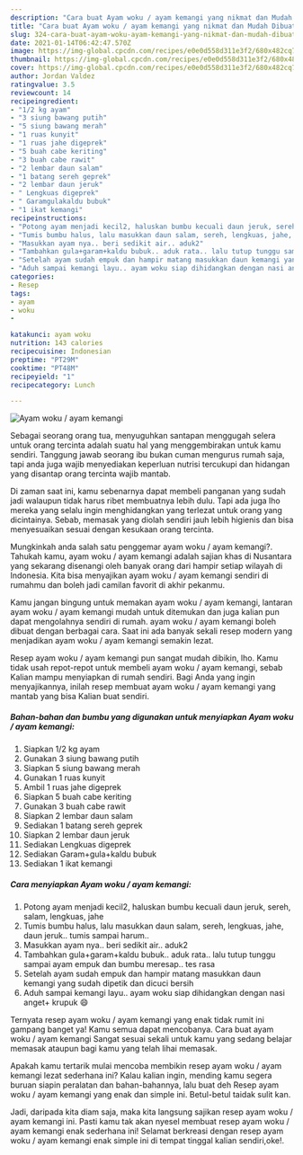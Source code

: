 ```yaml
---
description: "Cara buat Ayam woku / ayam kemangi yang nikmat dan Mudah Dibuat"
title: "Cara buat Ayam woku / ayam kemangi yang nikmat dan Mudah Dibuat"
slug: 324-cara-buat-ayam-woku-ayam-kemangi-yang-nikmat-dan-mudah-dibuat
date: 2021-01-14T06:42:47.570Z
image: https://img-global.cpcdn.com/recipes/e0e0d558d311e3f2/680x482cq70/ayam-woku-ayam-kemangi-foto-resep-utama.jpg
thumbnail: https://img-global.cpcdn.com/recipes/e0e0d558d311e3f2/680x482cq70/ayam-woku-ayam-kemangi-foto-resep-utama.jpg
cover: https://img-global.cpcdn.com/recipes/e0e0d558d311e3f2/680x482cq70/ayam-woku-ayam-kemangi-foto-resep-utama.jpg
author: Jordan Valdez
ratingvalue: 3.5
reviewcount: 14
recipeingredient:
- "1/2 kg ayam"
- "3 siung bawang putih"
- "5 siung bawang merah"
- "1 ruas kunyit"
- "1 ruas jahe digeprek"
- "5 buah cabe keriting"
- "3 buah cabe rawit"
- "2 lembar daun salam"
- "1 batang sereh geprek"
- "2 lembar daun jeruk"
- " Lengkuas digeprek"
- " Garamgulakaldu bubuk"
- "1 ikat kemangi"
recipeinstructions:
- "Potong ayam menjadi kecil2, haluskan bumbu kecuali daun jeruk, sereh, salam, lengkuas, jahe"
- "Tumis bumbu halus, lalu masukkan daun salam, sereh, lengkuas, jahe, daun jeruk.. tumis sampai harum.."
- "Masukkan ayam nya.. beri sedikit air.. aduk2"
- "Tambahkan gula+garam+kaldu bubuk.. aduk rata.. lalu tutup tunggu sampai ayam empuk dan bumbu meresap.. tes rasa"
- "Setelah ayam sudah empuk dan hampir matang masukkan daun kemangi yang sudah dipetik dan dicuci bersih"
- "Aduh sampai kemangi layu.. ayam woku siap dihidangkan dengan nasi anget+ krupuk 😄"
categories:
- Resep
tags:
- ayam
- woku
- 

katakunci: ayam woku  
nutrition: 143 calories
recipecuisine: Indonesian
preptime: "PT29M"
cooktime: "PT48M"
recipeyield: "1"
recipecategory: Lunch

---
```



![Ayam woku / ayam kemangi](https://img-global.cpcdn.com/recipes/e0e0d558d311e3f2/680x482cq70/ayam-woku-ayam-kemangi-foto-resep-utama.jpg)

Sebagai seorang orang tua, menyuguhkan santapan menggugah selera untuk orang tercinta adalah suatu hal yang menggembirakan untuk kamu sendiri. Tanggung jawab seorang ibu bukan cuman mengurus rumah saja, tapi anda juga wajib menyediakan keperluan nutrisi tercukupi dan hidangan yang disantap orang tercinta wajib mantab.

Di zaman  saat ini, kamu sebenarnya dapat membeli panganan yang sudah jadi walaupun tidak harus ribet membuatnya lebih dulu. Tapi ada juga lho mereka yang selalu ingin menghidangkan yang terlezat untuk orang yang dicintainya. Sebab, memasak yang diolah sendiri jauh lebih higienis dan bisa menyesuaikan sesuai dengan kesukaan orang tercinta. 



Mungkinkah anda salah satu penggemar ayam woku / ayam kemangi?. Tahukah kamu, ayam woku / ayam kemangi adalah sajian khas di Nusantara yang sekarang disenangi oleh banyak orang dari hampir setiap wilayah di Indonesia. Kita bisa menyajikan ayam woku / ayam kemangi sendiri di rumahmu dan boleh jadi camilan favorit di akhir pekanmu.

Kamu jangan bingung untuk memakan ayam woku / ayam kemangi, lantaran ayam woku / ayam kemangi mudah untuk ditemukan dan juga kalian pun dapat mengolahnya sendiri di rumah. ayam woku / ayam kemangi boleh dibuat dengan berbagai cara. Saat ini ada banyak sekali resep modern yang menjadikan ayam woku / ayam kemangi semakin lezat.

Resep ayam woku / ayam kemangi pun sangat mudah dibikin, lho. Kamu tidak usah repot-repot untuk membeli ayam woku / ayam kemangi, sebab Kalian mampu menyiapkan di rumah sendiri. Bagi Anda yang ingin menyajikannya, inilah resep membuat ayam woku / ayam kemangi yang mantab yang bisa Kalian buat sendiri.

<!--inarticleads1-->

##### Bahan-bahan dan bumbu yang digunakan untuk menyiapkan Ayam woku / ayam kemangi:

1. Siapkan 1/2 kg ayam
1. Gunakan 3 siung bawang putih
1. Siapkan 5 siung bawang merah
1. Gunakan 1 ruas kunyit
1. Ambil 1 ruas jahe digeprek
1. Siapkan 5 buah cabe keriting
1. Gunakan 3 buah cabe rawit
1. Siapkan 2 lembar daun salam
1. Sediakan 1 batang sereh geprek
1. Siapkan 2 lembar daun jeruk
1. Sediakan  Lengkuas digeprek
1. Sediakan  Garam+gula+kaldu bubuk
1. Sediakan 1 ikat kemangi




<!--inarticleads2-->

##### Cara menyiapkan Ayam woku / ayam kemangi:

1. Potong ayam menjadi kecil2, haluskan bumbu kecuali daun jeruk, sereh, salam, lengkuas, jahe
1. Tumis bumbu halus, lalu masukkan daun salam, sereh, lengkuas, jahe, daun jeruk.. tumis sampai harum..
1. Masukkan ayam nya.. beri sedikit air.. aduk2
1. Tambahkan gula+garam+kaldu bubuk.. aduk rata.. lalu tutup tunggu sampai ayam empuk dan bumbu meresap.. tes rasa
1. Setelah ayam sudah empuk dan hampir matang masukkan daun kemangi yang sudah dipetik dan dicuci bersih
1. Aduh sampai kemangi layu.. ayam woku siap dihidangkan dengan nasi anget+ krupuk 😄




Ternyata resep ayam woku / ayam kemangi yang enak tidak rumit ini gampang banget ya! Kamu semua dapat mencobanya. Cara buat ayam woku / ayam kemangi Sangat sesuai sekali untuk kamu yang sedang belajar memasak ataupun bagi kamu yang telah lihai memasak.

Apakah kamu tertarik mulai mencoba membikin resep ayam woku / ayam kemangi lezat sederhana ini? Kalau kalian ingin, mending kamu segera buruan siapin peralatan dan bahan-bahannya, lalu buat deh Resep ayam woku / ayam kemangi yang enak dan simple ini. Betul-betul taidak sulit kan. 

Jadi, daripada kita diam saja, maka kita langsung sajikan resep ayam woku / ayam kemangi ini. Pasti kamu tak akan nyesel membuat resep ayam woku / ayam kemangi enak sederhana ini! Selamat berkreasi dengan resep ayam woku / ayam kemangi enak simple ini di tempat tinggal kalian sendiri,oke!.

